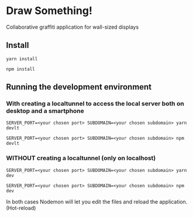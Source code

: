 # Draw Something!
Collaborative graffiti application for wall-sized displays

## Install
`yarn install`

`npm install`

## Running the development environment
### With creating a localtunnel to access the local server both on desktop and a smartphone
`SERVER_PORT=<your chosen port> SUBDOMAIN=<your chosen subdomain> yarn devlt`

`SERVER_PORT=<your chosen port> SUBDOMAIN=<your chosen subdomain> npm devlt`

### WITHOUT creating a localtunnel (only on localhost)
`SERVER_PORT=<your chosen port> SUBDOMAIN=<your chosen subdomain> yarn dev`

`SERVER_PORT=<your chosen port> SUBDOMAIN=<your chosen subdomain> npm dev`

In both cases Nodemon will let you edit the files and reload the application. (Hot-reload)
